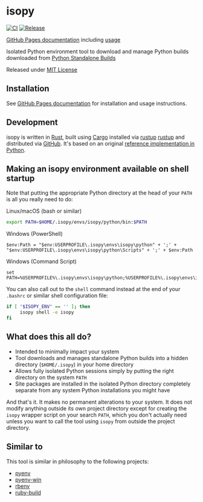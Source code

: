 # isopy

[![CI](https://github.com/rcook/isopy/actions/workflows/ci.yaml/badge.svg)][ci-workflow]
[![Release](https://github.com/rcook/isopy/actions/workflows/release.yaml/badge.svg)][release-workflow]

[GitHub Pages documentation][github-pages] including [usage][usage]

Isolated Python environment tool to download and manage Python builds
downloaded from [Python Standalone Builds][python-build-standalone-releases]

Released under [MIT License](LICENSE)

## Installation

See [GitHub Pages documentation][github-pages] for installation and usage
instructions.

## Development

isopy is written in [Rust][rust], built using [Cargo][cargo-book] installed via [rustup]
[rustup] and distributed via [GitHub][releases]. It's based on an original
[reference implementation in Python](py).

## Making an isopy environment available on shell startup

Note that putting the appropriate Python directory at the head of your
`PATH` is all you really need to do:

Linux/macOS (bash or similar)

```bash
export PATH=$HOME/.isopy/envs/isopy/python/bin:$PATH
```

Windows (PowerShell)

```pwsh
$env:Path = "$env:USERPROFILE\.isopy\envs\isopy\python" + ';' + "$env:USERPROFILE\.isopy\envs\isopy\python\Scripts" + ';' + $env:Path
```

Windows (Command Script)

```pwsh
set PATH=%USERPROFILE%\.isopy\envs\isopy\python;%USERPROFILE%\.isopy\envs\isopy\python\Scripts;%PATH%
```

You can also call out to the `shell` command instead at the end of your
`.bashrc` or similar shell configuration file:

```bash
if [ "$ISOPY_ENV" == '' ]; then
     isopy shell -e isopy
fi
```

## What does this all do?

* Intended to minimally impact your system
* Tool downloads and manages standalone Python builds into a hidden
directory (`$HOME/.isopy`) in your home directory
* Allows fully isolated Python sessions simply by putting the right
directory on the system `PATH`
* Site packages are installed in the isolated Python directory
completely separate from any system Python installations you might have

And that's it. It makes no permanent alterations to your system. It does
not modify anything outside its own project directory except for
creating the `isopy` wrapper script on your search `PATH`, which you
don't actually need unless you want to call the tool using `isopy` from
outside the project directory.

## Similar to

This tool is similar in philosophy to the following projects:

* [pyenv][pyenv]
* [pyenv-win][pyenv-win]
* [rbenv][rbenv]
* [ruby-build][ruby-build]

[cargo-book]: https://doc.rust-lang.org/cargo/
[ci-workflow]: https://github.com/rcook/isopy/actions/workflows/ci.yaml
[github-pages]: https://rcook.github.io/isopy/
[pyenv]: https://github.com/pyenv/pyenv
[pyenv-win]: https://github.com/pyenv-win/pyenv-win
[python-build-standalone-releases]: https://github.com/indygreg/python-build-standalone/releases
[rbenv]: https://github.com/rbenv/rbenv
[release-workflow]: https://github.com/rcook/isopy/actions/workflows/release.yaml
[releases]: https://github.com/rcook/isopyrs/releases
[ruby-build]: https://github.com/rbenv/ruby-build
[rust]: https://www.rust-lang.org/
[rustup]: https://rustup.rs/
[usage]: https://rcook.github.io/isopy/usage
